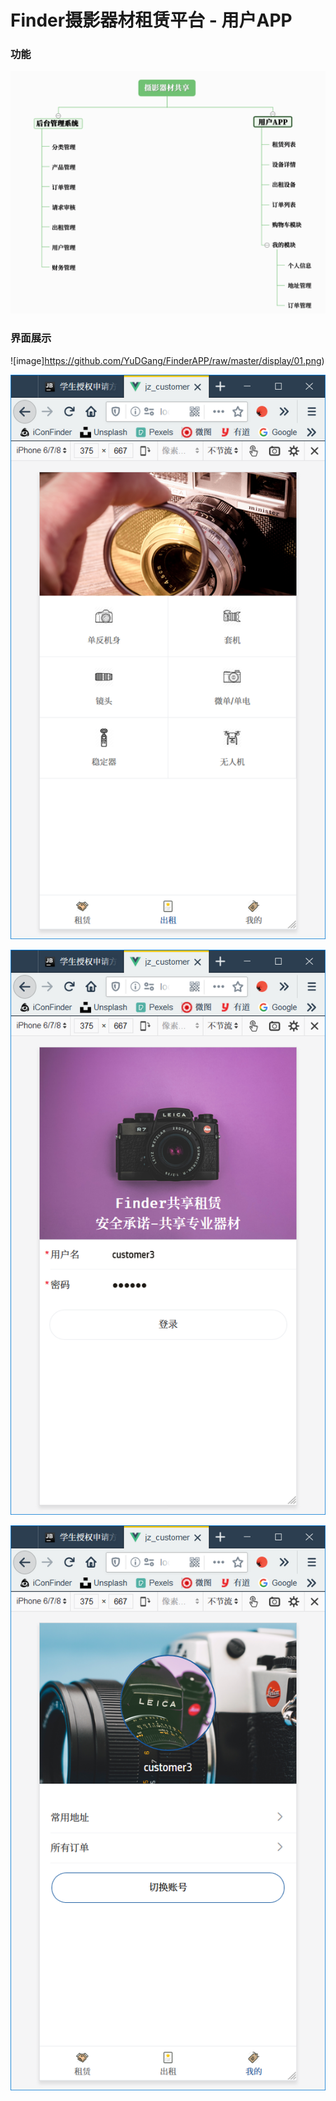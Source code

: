 # Finder摄影器材租赁平台 - 用户APP

### 功能



![image](https://github.com/YuDGang/FinderAPP/raw/master/display/00.png)

### 界面展示

![image]https://github.com/YuDGang/FinderAPP/raw/master/display/01.png)

![image](https://github.com/YuDGang/FinderAPP/raw/master/display/02.png)

![image](https://github.com/YuDGang/FinderAPP/raw/master/display/03.png)

![image](https://github.com/YuDGang/FinderAPP/raw/master/display/04.png)
